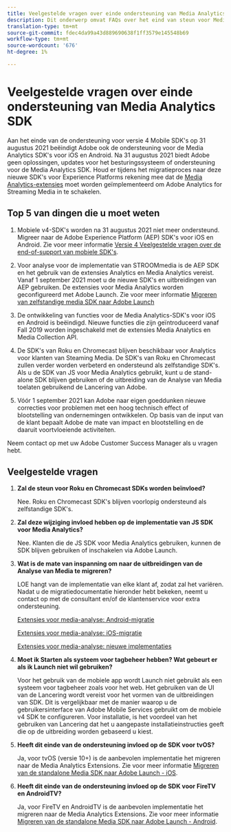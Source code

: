 ```yaml
---
title: Veelgestelde vragen over einde ondersteuning van Media Analytics SDK
description: Dit onderwerp omvat FAQs over het eind van steun voor Media Analytics SDKs.
translation-type: tm+mt
source-git-commit: fdec4da99a43d889690638f1ff3579e145548b69
workflow-type: tm+mt
source-wordcount: '676'
ht-degree: 1%

---
```



# Veelgestelde vragen over einde ondersteuning van Media Analytics SDK

Aan het einde van de ondersteuning voor versie 4 Mobile SDK&#39;s op 31 augustus 2021 beëindigt Adobe ook de ondersteuning voor de Media Analytics SDK&#39;s voor iOS en Android. Na 31 augustus 2021 biedt Adobe geen oplossingen, updates voor het besturingssysteem of ondersteuning voor de Media Analytics SDK.  Houd er tijdens het migratieproces naar deze nieuwe SDK&#39;s voor Experience Platforms rekening mee dat de [Media Analytics-extensies](https://aep-sdks.gitbook.io/docs/using-mobile-extensions/adobe-media-analytics) moet worden geïmplementeerd om Adobe Analytics for Streaming Media in te schakelen.

## Top 5 van dingen die u moet weten

1. Mobiele v4-SDK&#39;s worden na 31 augustus 2021 niet meer ondersteund. Migreer naar de Adobe Experience Platform (AEP) SDK&#39;s voor iOS en Android. Zie voor meer informatie [Versie 4 Veelgestelde vragen over de end-of-support van mobiele SDK&#39;s](https://aep-sdks.gitbook.io/docs/version-4-sdk-end-of-support-faq).

1. Voor analyse voor de implementatie van STROOMmedia is de AEP SDK en het gebruik van de extensies Analytics en Media Analytics vereist. Vanaf 1 september 2021 moet u de nieuwe SDK&#39;s en uitbreidingen van AEP gebruiken.  De extensies voor Media Analytics worden geconfigureerd met Adobe Launch.  Zie voor meer informatie [Migreren van zelfstandige media SDK naar Adobe Launch](https://docs.adobe.com/content/help/en/media-analytics/using/sdk-implement/sdk-to-launch/sdk-to-launch-migration.html)

1. De ontwikkeling van functies voor de Media Analytics-SDK&#39;s voor iOS en Android is beëindigd.  Nieuwe functies die zijn geïntroduceerd vanaf Fall 2019 worden ingeschakeld met de extensies Media Analytics en Media Collection API.

1. De SDK&#39;s van Roku en Chromecast blijven beschikbaar voor Analytics voor klanten van Steaming Media. De SDK&#39;s van Roku en Chromecast zullen verder worden verbeterd en ondersteund als zelfstandige SDK&#39;s.  Als u de SDK van JS voor Media Analytics gebruikt, kunt u de stand-alone SDK blijven gebruiken of de uitbreiding van de Analyse van Media toelaten gebruikend de Lancering van Adobe.

1. Vóór 1 september 2021 kan Adobe naar eigen goeddunken nieuwe correcties voor problemen met een hoog technisch effect of blootstelling van ondernemingen ontwikkelen. Op basis van de input van de klant bepaalt Adobe de mate van impact en blootstelling en de daaruit voortvloeiende activiteiten.

Neem contact op met uw Adobe Customer Success Manager als u vragen hebt.

## Veelgestelde vragen

1. **Zal de steun voor Roku en Chromecast SDKs worden beïnvloed? &#x200B;**

   Nee.  Roku en Chromecast SDK&#39;s blijven voorlopig ondersteund als zelfstandige SDK&#39;s. &#x200B; &#x200B;
1. **Zal deze wijziging invloed hebben op de implementatie van JS SDK voor Media Analytics? &#x200B;**

   Nee.  Klanten die de JS SDK voor Media Analytics gebruiken, kunnen de SDK blijven gebruiken of inschakelen via Adobe Launch. &#x200B;
1. **Wat is de mate van inspanning om naar de uitbreidingen van de Analyse van Media te migreren? &#x200B;**

   LOE hangt van de implementatie van elke klant af, zodat zal het variëren.  Nadat u de migratiedocumentatie hieronder hebt bekeken, neemt u contact op met de consultant en/of de klantenservice voor extra ondersteuning.

   [Extensies voor media-analyse: Android-migratie](https://docs.adobe.com/content/help/en/media-analytics/using/sdk-implement/sdk-to-launch/sdk-to-launch-migration-platforms/sdk-to-launch-migration-android.html)

   [Extensies voor media-analyse: iOS-migratie](https://docs.adobe.com/content/help/en/media-analytics/using/sdk-implement/sdk-to-launch/sdk-to-launch-migration-platforms/sdk-to-launch-migration-ios.html)

   [Extensies voor media-analyse: nieuwe implementaties](https://aep-sdks.gitbook.io/docs/using-mobile-extensions/adobe-media-analytics)

1. **Moet ik Starten als systeem voor tagbeheer hebben? Wat gebeurt er als ik Launch niet wil gebruiken?**

   Voor het gebruik van de mobiele app wordt Launch niet gebruikt als een systeem voor tagbeheer zoals voor het web.  Het gebruiken van de UI van de Lancering wordt vereist voor het vormen van de uitbreidingen van SDK. Dit is vergelijkbaar met de manier waarop u de gebruikersinterface van Adobe Mobile Services gebruikt om de mobiele v4 SDK te configureren. Voor installatie, is het voordeel van het gebruiken van Lancering dat het u aangepaste installatieinstructies geeft die op de uitbreiding worden gebaseerd u kiest.

1. **Heeft dit einde van de ondersteuning invloed op de SDK voor tvOS?**

   Ja, voor tvOS (versie 10+) is de aanbevolen implementatie het migreren naar de Media Analytics Extensions.  Zie voor meer informatie [Migreren van de standalone Media SDK naar Adobe Launch - iOS](https://docs.adobe.com/content/help/en/media-analytics/using/sdk-implement/sdk-to-launch/sdk-to-launch-migration-platforms/sdk-to-launch-migration-ios.html).

1. **Heeft dit einde van de ondersteuning invloed op de SDK voor FireTV en AndroidTV? &#x200B;**

   Ja, voor FireTV en AndroidTV is de aanbevolen implementatie het migreren naar de Media Analytics Extensions.  Zie voor meer informatie [Migreren van de standalone Media SDK naar Adobe Launch - Android](https://docs.adobe.com/content/help/en/media-analytics/using/sdk-implement/sdk-to-launch/sdk-to-launch-migration-platforms/sdk-to-launch-migration-android.html).
